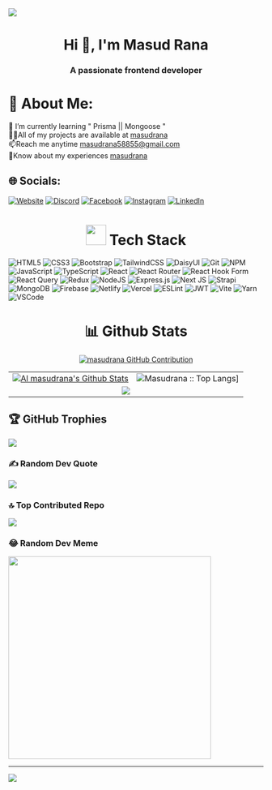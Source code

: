 <image src="https://media.licdn.com/dms/image/D5616AQFXPi2YznP3DQ/profile-displaybackgroundimage-shrink_350_1400/0/1703935543970?e=1709164800&v=beta&t=QHCunKj1Ap11jUTbRNEIach61bP4RBzZ84jEKrMOmUs"/>


<h1 align="center">Hi 👋, I'm Masud Rana</h1>
<h3 align="center">A passionate frontend developer</h3>

# 💫 About Me:
🌱 I’m currently learning " Prisma || Mongoose "<br>🧑‍💻All of my projects are available at <a href="masudranadev.vercel.app">masudrana</a><br>📫Reach me anytime masudrana58855@gmail.com<br>📝Know about my experiences <a href="https://drive.google.com/file/d/1VOtZmAZr2ZF3xoLt0AiAqddVxn6lb6Wk/view?usp=sharing">masudrana</a>


## 🌐 Socials:
[![Website](https://img.shields.io/badge/Website-%23E4405F.svg?logo=Website&logoColor=white)](https://masudranadev.vercel.app) 
[![Discord](https://img.shields.io/badge/Discord-%237289DA.svg?logo=discord&logoColor=white)](https://discord.gg/masudrana6854) 
[![Facebook](https://img.shields.io/badge/Facebook-%231877F2.svg?logo=Facebook&logoColor=white)](https://facebook.com/masud87778) 
[![Instagram](https://img.shields.io/badge/Instagram-%23E4405F.svg?logo=Instagram&logoColor=white)](https://instagram.com/masudrana.insta) 
[![LinkedIn](https://img.shields.io/badge/LinkedIn-%230077B5.svg?logo=linkedin&logoColor=white)](https://linkedin.com/in/masudrana87778) 

<h1 align="center"><img
        src="https://media2.giphy.com/media/QssGEmpkyEOhBCb7e1/giphy.gif?cid=ecf05e47a0n3gi1bfqntqmob8g9aid1oyj2wr3ds3mg700bl&rid=giphy.gif"
        width='40' />&nbsp;Tech Stack</h1>

![HTML5](https://img.shields.io/badge/html5-%23E34F26.svg?style=for-the-badge&logo=html5&logoColor=white) 
![CSS3](https://img.shields.io/badge/css3-%231572B6.svg?style=for-the-badge&logo=css3&logoColor=white) 
![Bootstrap](https://img.shields.io/badge/bootstrap-%238511FA.svg?style=for-the-badge&logo=bootstrap&logoColor=white) 
![TailwindCSS](https://img.shields.io/badge/tailwindcss-%2338B2AC.svg?style=for-the-badge&logo=tailwind-css&logoColor=white) 
![DaisyUI](https://img.shields.io/badge/daisyui-5A0EF8?style=for-the-badge&logo=daisyui&logoColor=white) 
![Git](https://img.shields.io/badge/Git-F05032?style=for-the-badge&logo=git&logoColor=white)
![NPM](https://img.shields.io/badge/NPM-%23CB3837.svg?style=for-the-badge&logo=npm&logoColor=white) 
![JavaScript](https://img.shields.io/badge/javascript-%23323330.svg?style=for-the-badge&logo=javascript&logoColor=%23F7DF1E) 
![TypeScript](https://img.shields.io/badge/typescript-%23007ACC.svg?style=for-the-badge&logo=typescript&logoColor=white) 
![React](https://img.shields.io/badge/react-%2320232a.svg?style=for-the-badge&logo=react&logoColor=%2361DAFB) 
![React Router](https://img.shields.io/badge/React_Router-CA4245?style=for-the-badge&logo=react-router&logoColor=white) 
![React Hook Form](https://img.shields.io/badge/React%20Hook%20Form-%23EC5990.svg?style=for-the-badge&logo=reacthookform&logoColor=white) 
![React Query](https://img.shields.io/badge/-React%20Query-FF4154?style=for-the-badge&logo=react%20query&logoColor=white) 
![Redux](https://img.shields.io/badge/redux-%23593d88.svg?style=for-the-badge&logo=redux&logoColor=white) 
![NodeJS](https://img.shields.io/badge/node.js-6DA55F?style=for-the-badge&logo=node.js&logoColor=white) 
![Express.js](https://img.shields.io/badge/express.js-%23404d59.svg?style=for-the-badge&logo=express&logoColor=%2361DAFB) 
![Next JS](https://img.shields.io/badge/Next-black?style=for-the-badge&logo=next.js&logoColor=white) 
![Strapi](https://img.shields.io/badge/strapi-2E7EEA?style=for-the-badge&logo=strapi&logoColor=white)
![MongoDB](https://img.shields.io/badge/MongoDB-4EA94B?style=for-the-badge&logo=mongodb&logoColor=white)
![Firebase](https://img.shields.io/badge/Firebase-039BE5?style=for-the-badge&logo=Firebase&logoColor=white)
![Netlify](https://img.shields.io/badge/netlify-%23000000.svg?style=for-the-badge&logo=netlify&logoColor=#00C7B7) 
![Vercel](https://img.shields.io/badge/vercel-%23000000.svg?style=for-the-badge&logo=vercel&logoColor=white) 
![ESLint](https://img.shields.io/badge/ESLint-4B3263?style=for-the-badge&logo=eslint&logoColor=white)
![JWT](https://img.shields.io/badge/JWT-black?style=for-the-badge&logo=JSON%20web%20tokens) 
![Vite](https://img.shields.io/badge/vite-%23646CFF.svg?style=for-the-badge&logo=vite&logoColor=white) 
![Yarn](https://img.shields.io/badge/yarn-%232C8EBB.svg?style=for-the-badge&logo=yarn&logoColor=white) 
![VSCode](https://img.shields.io/badge/Visual_Studio-0078d7?style=for-the-badge&logo=visual%20studio&logoColor=white)


<p align="center">
<table>
    <h1 align="center">📊 Github Stats</h1>
    <p align="center">
  <a  align="center" href="https://github.com/masudrana-1">
    <img src="https://github-profile-summary-cards.vercel.app/api/cards/profile-details?username=masudrana-1&theme=radical" alt="masudrana GitHub Contribution"/>
  </a>
</p>
    <tr>
        <td>
                 <a href="https://github.com/masudrana-1"><img alt="Al masudrana's Github Stats" src="https://denvercoder1-github-readme-stats.vercel.app/api?username=masudrana-1&show_icons=true&count_private=true&theme=radical&border_color=7F3FBF&bg_color=0D1117&title_color=F85D7F&icon_color=F8D866"/></a>
        </td> <!-- &hide=html -->
        <td><img alt="Masudrana :: Top Langs]"
                src="https://github-readme-stats.vercel.app/api/top-langs/?username=masudrana-1&layout=donut&theme=radical&count_private=true&hide=html,css,scss,python">
        </td>
    </tr>
    <tr>
        <td colspan="2" align="center"><img align="center"
                src="https://github-readme-streak-stats.herokuapp.com?user=masudrana-1&theme=radical&hide_border=true">
        </td>
    </tr>
</table>
</p>


## 🏆 GitHub Trophies
![](https://github-profile-trophy.vercel.app/?username=masudrana-1&theme=radical&no-frame=true&no-bg=false&margin-w=4)

### ✍️ Random Dev Quote
![](https://quotes-github-readme.vercel.app/api?type=horizontal&theme=radical)

### 🔝 Top Contributed Repo
![](https://github-contributor-stats.vercel.app/api?username=masudrana-1&limit=5&theme=radical&combine_all_yearly_contributions=true)

### 😂 Random Dev Meme
<img src='https://randommeme-five.vercel.app/' style="height: 400px;"/>

---
[![](https://visitcount.itsvg.in/api?id=masudrana-1&icon=2&color=12)](https://visitcount.itsvg.in)

<!-- Proudly created with GPRM ( https://gprm.itsvg.in ) -->

